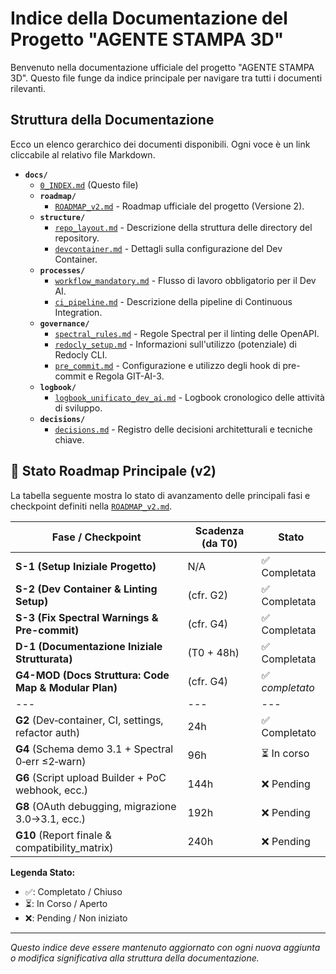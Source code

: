 # Indice della Documentazione del Progetto "AGENTE STAMPA 3D"

Benvenuto nella documentazione ufficiale del progetto "AGENTE STAMPA 3D". Questo file funge da indice principale per navigare tra tutti i documenti rilevanti.

## Struttura della Documentazione

Ecco un elenco gerarchico dei documenti disponibili. Ogni voce è un link cliccabile al relativo file Markdown.

- **`docs/`**
  - [`0_INDEX.md`](./0_INDEX.md) (Questo file)
  - **`roadmap/`**
    - [`ROADMAP_v2.md`](./roadmap/ROADMAP_v2.md) - Roadmap ufficiale del progetto (Versione 2).
  - **`structure/`**
    - [`repo_layout.md`](./structure/repo_layout.md) - Descrizione della struttura delle directory del repository.
    - [`devcontainer.md`](./structure/devcontainer.md) - Dettagli sulla configurazione del Dev Container.
  - **`processes/`**
    - [`workflow_mandatory.md`](./processes/workflow_mandatory.md) - Flusso di lavoro obbligatorio per il Dev AI.
    - [`ci_pipeline.md`](./processes/ci_pipeline.md) - Descrizione della pipeline di Continuous Integration.
  - **`governance/`**
    - [`spectral_rules.md`](./governance/spectral_rules.md) - Regole Spectral per il linting delle OpenAPI.
    - [`redocly_setup.md`](./governance/redocly_setup.md) - Informazioni sull'utilizzo (potenziale) di Redocly CLI.
    - [`pre_commit.md`](./governance/pre_commit.md) - Configurazione e utilizzo degli hook di pre-commit e Regola GIT-AI-3.
  - **`logbook/`**
    - [`logbook_unificato_dev_ai.md`](./logbook/logbook_unificato_dev_ai.md) - Logbook cronologico delle attività di sviluppo.
  - **`decisions/`**
    - [`decisions.md`](./decisions/decisions.md) - Registro delle decisioni architetturali e tecniche chiave.

## 🔄 Stato Roadmap Principale (v2)

La tabella seguente mostra lo stato di avanzamento delle principali fasi e checkpoint definiti nella [`ROADMAP_v2.md`](./roadmap/ROADMAP_v2.md).

| Fase / Checkpoint                                   | Scadenza (da T0) | Stato       |
| --------------------------------------------------- | ---------------- | ----------- |
| **S-1 (Setup Iniziale Progetto)**                   | N/A              | ✅ Completata |
| **S-2 (Dev Container & Linting Setup)**             | (cfr. G2)        | ✅ Completata |
| **S-3 (Fix Spectral Warnings & Pre-commit)**        | (cfr. G4)        | ✅ Completata |
| **D-1 (Documentazione Iniziale Strutturata)**       | (T0 + 48h)       | ✅ Completata |
| **G4-MOD (Docs Struttura: Code Map & Modular Plan)**| (cfr. G4)        | ✅ *completato* |
| ---                                                 | ---              | ---         |
| **G2** (Dev‑container, CI, settings, refactor auth) | 24h              | ✅ Completato |
| **G4** (Schema demo 3.1 + Spectral 0‑err ≤2‑warn)   | 96h              | ⏳ In corso  |
| **G6** (Script upload Builder + PoC webhook, ecc.)  | 144h             | ❌ Pending  |
| **G8** (OAuth debugging, migrazione 3.0→3.1, ecc.) | 192h             | ❌ Pending  |
| **G10** (Report finale & compatibility_matrix)      | 240h             | ❌ Pending  |

**Legenda Stato:**

- ✅: Completato / Chiuso
- ⏳: In Corso / Aperto
- ❌: Pending / Non iniziato

---
*Questo indice deve essere mantenuto aggiornato con ogni nuova aggiunta o modifica significativa alla struttura della documentazione.*
